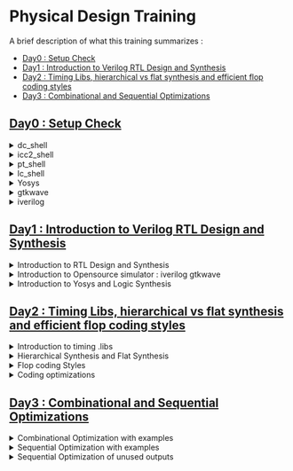 # Physical Design Training

A brief description of what this training summarizes : 

- [Day0 : Setup Check](https://www.github.com/Usha-Mounika/Samsung_PD#Day0)
- [Day1 : Introduction to Verilog RTL Design and Synthesis](https://www.github.com/Usha-Mounika/Samsung_PD#Day1)
- [Day2 : Timing Libs, hierarchical vs flat synthesis and efficient flop coding styles](https://www.github.com/Usha-Mounika/Samsung_PD#Day2)
-  [Day3 : Combinational and Sequential Optimizations](https://www.github.com/Usha-Mounika/Samsung_PD#Day3)

## [Day0 : Setup Check](https://www.github.com/Usha-Mounika/Samsung_PD#Day0)

<details>
<summary>dc_shell</summary>
<br>	 
  The dc_shell was setup.

![dc_shell](https://github.com/Usha-Mounika/Samsung_PD/assets/142480150/5846b160-d888-454e-a1b0-d492b2137f36)

- The Design compiler is an EDA tool in the field of Digital IC design. 
- It plays a crucial role in translating high-level hardware descriptive languages into optimized gate-level representation.
- Design Compiler employs sophisticated algorithms to reduce power consumption, enhance circuit speed, and minimize chip area utilization.
- This tool is essential for optimizing the design's power, performance, and area (PPA) metrics.
</details>

<details>
<summary>icc2_shell</summary>
<br>
  The icc2_shell was setup.
 
 ![icc2_shell](https://github.com/Usha-Mounika/Samsung_PD/assets/142480150/83cf9480-5e09-4635-80eb-ec4656bbc3f9)


- ICC2 (Integrated Circuit Compiler 2) Shell is a command-line interface that provides a powerful environment for managing various stages of the chip design process.
-  This command-line interface enables automation of complex design flows, making it easier to handle intricate VLSI projects.
-  Its features encompass logic synthesis, placement, routing, and clock tree synthesis, all orchestrated for optimal power, performance, and area (PPA) trade-offs. 
</details>
<details >
<summary>pt_shell</summary>
<br>
  The pt_shell was setup.

 ![pt_shell](https://github.com/Usha-Mounika/Samsung_PD/assets/142480150/c3d81adc-1013-4c30-9ac6-e6acf001c965)

- **PrimeTime** analyzes the timing behavior of a digital circuit by considering signal propagation delays, clock cycles, and other factors. It helps identify critical paths and timing violations.
-  It can estimate power consumption based on the circuit's activity and help designers optimize power usage.
-  It also provides signal integrity analysis, variability analysis, clock tree synthesis and design optimization.
</details>
<details>
<summary>lc_shell</summary>
<br>
  The lc_shell was setup.
 
![lc_shell](https://github.com/Usha-Mounika/Samsung_PD/assets/142480150/4b61b75b-95a2-4f85-b1ff-4d8593bdc86d)

- **Library Compiler** refers to a tool that generates optimized cell libraries for use in digital integrated circuit designs.
-  These libraries contain pre-characterized cells (logic gates, flip-flops, etc.) that have been characterized for various operating conditions, such as process corners and temperature ranges.
-  It is used for ndm generation from cell libraries and technology files.
</details>
 <details>
<summary>Yosys</summary>
<br>
The yosys was setup.
  
<img width="568" alt="yosys" src="https://github.com/Usha-Mounika/Samsung_PD/assets/142480150/52c877f5-dda8-4fad-84ad-8697c30ddb68">
</details>
 <details>
<summary>gtkwave</summary>
<br>
The gtkwave was setup.
   <img width="764" alt="gtkwave" src="https://github.com/Usha-Mounika/Samsung_PD/assets/142480150/b53bb7d7-d3fe-4259-918e-6d348abef910">
</details>
  <details>
<summary>iverilog</summary>
<br>
The iverilog was setup.
<img width="666" alt="iverilog" src="https://github.com/Usha-Mounika/Samsung_PD/assets/142480150/e649c3c3-d141-48f9-83ee-03a9ad5a669d">
</details>

 ## [Day1 : Introduction to Verilog RTL Design and Synthesis](https://www.github.com/Usha-Mounika/Samsung_PD#Day1)
 
 <details>
<summary>Introduction to RTL Design and Synthesis</summary>
<br>
  
 - **RTL Design** : The RTL Design stands for **Register Transfer Language.**  It sits between the high-level system specification and the lower-level gate-level implementation. This is a design abstraction which models the flow of digital signals between hardware registers, and the logical operations performed on those signals.
  RTL is preferred because it is easy to understand and implement compared to structural and behavioral models.
 -  **HDL** : A hardware description language (HDL) enables a precise, formal description of an electronic circuit that allows for the automated analysis and simulation of an electronic circuit.
 - **Simulator** : Simulator is the tool used for checking adherence to the specification by simulating the design. **iverilog** is the tool used for RTL simulation. A simulator looks for change in the input signals and when no change in input, the output also doesn't change.
 - **Design** : Design is the actual verilog code or set of verilog codes which has the intended functionality to meet the required specifications. Design may have one or more primary inputs or primary outputs.
    - RTL design is the behavioral representation of the required specification. The following code snippet is an example of Verilog HDL(RTL) code:

```verilog
  module sample_code (
   input clk,rst,
   output result,done);

always @ (posedge clk ,posedgr rst)
 if(rst)
 ---
 else
 ----
 endmodule
---------------
---------------
```
 - **TestBench** : TestBench is the setup to apply stimulus to the design to check its functionality. TestBench doesn't have a primary input or primary output.

![testbench](https://github.com/Usha-Mounika/Samsung_PD/assets/142480150/7748b0a1-356e-4c61-9a20-6ecc8fc37989)

- **Logic Synthesis** : The Logic Synthesis involves following steps
  - Syntax Analysis: Takes input of HDL files and checks for syntax errors.The syntax analyzer breaks the code into tokens, then builds a parse tree, which is a graphical representation of the syntactic structure of the HDL file.
  - Library Definition: Provides and allocates standard cells and IP libraries.
  -  Elaboration and Binding: Translates RTL into the Boolean structure. Binds all cells and makes libraries available.
  - Constraint Definition: For building a customized and specific chip, we need to define constraints according to which the chip will function. For example, clock frequency, power efficiency, etc.
  - Pre-mapping Optimization: It performs mapping to generic cells in the library.
  - Technology Mapping: Performs mapping of the generic libraries to technology libraries.
  - Post-mapping Optimization: Changes gate designs to meet constraints.
  - Report and export: Give out the end results with reports on timings and export.
   
- **Synthesizer** : Synthesizer is the tool used for converting RTL to Netlist. Yosys is the tool used for synthesis and iverilog is the tool used to verify the synthesis. The RTL design is converted into gates and the connections are made between gates and netlist is given as an output file.


![Screenshot 2023-08-20 092650](https://github.com/Usha-Mounika/Samsung_PD/assets/142480150/99486688-b0bd-4313-9489-b6a2df52844e)


- Netlist :  It is the representation of design in the form of Standard libs in the .lib. The set of inputs or outputs remain same between RTL design and Synthesized Netlist.

</details>
 <details>
<summary>Introduction to Opensource simulator : iverilog gtkwave </summary>
<br>
  
- **iverilog** : iverilog is a compiler that translates Verilog source code into executable programs for simulation, or other netlist formats for further processing.
- **gtkwave** : GTKWave is an analysis tool used to perform debugging on Verilog or VHDL simulation models. It relies on a post-mortem approach through the use of
dumpfiles.

![iverilog simulation](https://github.com/Usha-Mounika/Samsung_PD/assets/142480150/e1cff27a-9006-4f26-ab04-9729c58bfcad)


**Lab examples using iverilog and gtkwave**

![Lab1](https://github.com/Usha-Mounika/Samsung_PD/assets/142480150/2b68d5f3-44c4-4fe3-8e9b-eb5e8b83bc24)

The following image shows the a good D-latch operation with gtkwave
![Blank 2 Grids Collage (1)](https://github.com/Usha-Mounika/Samsung_PD/assets/142480150/d2827e98-29c8-4a06-b291-47b8615cb700)
The following is the verilog code for good latch:
```verilog
module good_latch (input clk , input reset , input d , output reg q);
always @ (clk,reset,d)
begin
	if(reset)
		q <= 1'b0;
	else if(clk)
		q <= d;
end
```
The following is the test bench code for good latch:
```verilog
`timescale 1ns / 1ps
module tb_good_latch;
	// Inputs
	reg clk, reset, d;
	// Outputs
	wire q;

        // Instantiate the Unit Under Test (UUT)
	good_latch uut (
		.clk(clk),
		.reset(reset),
		.d(d),
		.q(q)
	);

	initial begin
	$dumpfile("tb_good_latch.vcd");
	$dumpvars(0,tb_good_latch);
	// Initialize Inputs
	clk = 0;
	reset = 1;
	d = 0;
	#300 $finish;
	end

always #20 clk = ~clk;
always #23 d = ~d;
always	#15 reset=0;
```

</details>
 <details>
<summary> Introduction to Yosys and Logic Synthesis </summary>
<br>
  
 - **Yosys** : Yosys is a framework for Verilog RTL synthesis. It currently hasextensive Verilog-2005 support and provides a basic set of synthesis
algorithms for various application domains.
 - **Sky130PDK** : The SKY130 is a mature 180nm-130nm hybrid technology originally developed internally by Cypress Semiconductor before being spun out into SkyWater Technology and made accessible to general industry.
![yosys](https://github.com/Usha-Mounika/Samsung_PD/assets/142480150/c82f157a-23b7-46f8-896d-9738096d55c7)

  - .**lib** is the collection of logic modules that includes basic gates such as AND, OR etc.. and different flavors of same gate such as slow, medium, fast.
 ### Need for different flavors in design:
 The logic path consists of 3 stages: the launch flip-flop, the combinational delay, capture flip-flop.The combinational delay in a logic path decides the maximum speed of operation in a logic circuit. The **CLKtoQ period of  FFA**, **combinational delay** **setup time of FFB** are the factors to be considered for faster operation of a logic design. So the minimum clock period should be greater than this sum to ensure glitch free operation of design. This minimum period contributes to the higher speed and thus resulting in higher performance of the design.

 - **Setup time** determines the minimum amount of time the data input to a flip-flop must be stable before the clock edge arrives. 
 - **Hold time** refers to the minimum amount of time the data input to a flip-flop must be stable after the clock edge arrives.
 - ![hold eq](https://github.com/Usha-Mounika/Samsung_PD/assets/142480150/c1daa786-52eb-4180-8403-0314b3a713ca)
![ffpath](https://github.com/Usha-Mounika/Samsung_PD/assets/142480150/c01d6e7d-6a41-463b-8dc6-165cc2051dc4)

 - We need faster cells to meet setup requirement and slower cells to meet hold requirement.
 - The load in a digital design is **Capacitance**.  The cell delay is less when the capacitor charges or discharges faster. So it needs wider transistors that are capable of sourcing more current.
```celldelay
Wider Transistors => Less delay => More area and Power
Narrower Transistors => More delay => Less are and Power
```
  - The tradeoff of speed comes with area and power.
- **Selection of cells**: The use of faster cells consumes more area and power and causes hold violations. The use of slower cells makes the circuit sluggish and may not meet the performance. So, The synthesizer needs to be guided to select the flavor using **constraints**.
- This is a snippet example of how synthesis is being done from Behavioral code to gate level design.
![synthesis](https://github.com/Usha-Mounika/Samsung_PD/assets/142480150/23da17a0-4bc5-474b-a1a2-ed3ca0cd5091)


 
 ### Lab using Yosys
 The following images show the synthesis of a 2x1 multiplexer from verilog code to its gate level netlist. 
 ![first](https://github.com/Usha-Mounika/Samsung_PD/assets/142480150/17e30794-3b9c-4471-bc8c-aa2abaf70309)
![n-1](https://github.com/Usha-Mounika/Samsung_PD/assets/142480150/1863611f-76e7-45e8-aac5-b8a1d22fe965)
![last](https://github.com/Usha-Mounika/Samsung_PD/assets/142480150/faa7c01b-34ee-4b64-9c5b-80d6c5534a81)
This following snippet shows the steps to generate RTL to netlist using Yosys tool.
```yosys
$ yosys
yosys> read_liberty -lib ../lib/sky130_fd_sc_hd__tt_025C_1v80.lib 
yosys> read_verilog good_mux.v 
yosys> synth -top good_mux 
yosys> abc -liberty ../lib/sky130_fd_sc_hd__tt_025C_1v80.lib
yosys> show

yosys> write_verilog good_mux_netlist.v 
yosys> !gvim good_mux_netlist.v 

yosys> write_verilog -noattr good_mux_netlist.v
yosys> !gvim good_mux_netlist.v 

```
The following snap is the behavioral design in the code
![good_mux logic](https://github.com/Usha-Mounika/Samsung_PD/assets/142480150/9aa1e911-7623-4b2b-9dc5-47d00f85de78)
The following code snippet is the generated netlist without switch (on left) and with switch (right image).
![Blank 2 Grids Collage (2)](https://github.com/Usha-Mounika/Samsung_PD/assets/142480150/9ed09f75-fd13-4bbe-998e-b50b5feede37)

</details>

## [Day2 : Timing Libs, hierarchical vs flat synthesis and efficient flop coding styles](https://www.github.com/Usha-Mounika/Samsung_PD#Day2)
 <details>
<summary>Introduction to timing .libs</summary>
<br>
	 
The Library includes the various parameters to be defined for a design such as units of voltage, resistance, capacitance and type of technology used, delay model used, input transition etc... 

![pvt ss](https://github.com/Usha-Mounika/Samsung_PD/assets/142480150/c2a92802-ed80-4573-a126-ded39bf7bee1)

The library name (as follows) explains about **PVT conditions** of a .lib file.The following library is a 130 nm technology with tt (process), 1.8V (voltage), 25c (temperature).
- The **process variation** defines the change in parameters due to fabrication. In other words, two wafers made at same instant with same material may have different specifications. The process can be **slow(ss), typical(tt), fast(ff)**.
	 
- The **voltage variation** and **temperature variation** effect the operation of circuit in the design.
![PVT cond](https://github.com/Usha-Mounika/Samsung_PD/assets/142480150/b5055b4f-dc7e-4482-840d-199287b2a70e)

The cell information in a library gives about the leakage power for different combinations (for example, for 2 input gate the power information of all 4 combinations are given) of inputs, area, power port information and various information associated with each pin.
 - The following comparison shows that the same **AND gate** has three diferent flavors.
  - The wider transistor (and2_4) has less delay and consumes more area and power.
  - The moderate wide transistor (and2_2) has moderate delay and consumes moderate power and moderate area.
  - The narrower transistor (and2_0) has more delay and consumes less area and power.
In the following 2-input AND gate, you can also see the 4. combinations of inputs as in the truth table and the power associated with those inputs.
![comparison](https://github.com/Usha-Mounika/Samsung_PD/assets/142480150/90583d7a-8474-43bf-90c1-ae69a4d250c5)

</details>
 <details>
<summary>Hierarchical Synthesis and Flat Synthesis</summary>
<br>

Let us consider a module having two submodules as following code and schematic for understanding hierarchical synthesis and flat synthesis.
```verilog
module sub_module2 (input a, input b, output y);
	assign y = a | b;
endmodule

module sub_module1 (input a, input b, output y);
	assign y = a&b;
endmodule


module multiple_modules (input a, input b, input c , output y);
	wire net1;
	sub_module1 u1(.a(a),.b(b),.y(net1));  //net1 = a&b
	sub_module2 u2(.a(net1),.b(c),.y(y));  //y = net1|c ,ie y = a&b + c;
endmodule
```

![Schematic](https://github.com/Usha-Mounika/Samsung_PD/assets/142480150/a08c9ee6-8c23-435b-896d-092bc9b3f25f)

Now inorder to synthesize a netlist from RTL code, we follow these steps using yosys:

 **Step-1**: Load the yosys tool by giving yosys command
```bash
$yosys
```
**Step-2**: Inorder to run yosys, we need two inputs verilog file and .lib file. So, These inputs were given using read_verilog and read_liberty thus successfully finishing frontend
```bash
yosys> read_liberty -lib ../lib/sky130_fd_sc_hd__tt_025C_1v80.lib
yosys> read_verilog multiple_modules.v
```
**Step-3**: Inorder to synthesize the netlist, we use **synth -top** command to synthesize the toplevel module. This gives the count of no. of bits, wires, inputs,cells etc...
```bash
yosys> synth -top multiple_modules
yosys> abc -liberty ../lib/sky130_fd_sc_hd__tt_025C_1v80.lib
```
![cell design](https://github.com/Usha-Mounika/Samsung_PD/assets/142480150/6cd3bd1b-b089-4205-b776-2decaf2ee594)

Here, the **show** command must specify the name, as there are multiple modules. The **multiple_modules** here specify the top_level.
In this output, there are two sub_modules specified as blackbox without any idea of the logic in it. The circuit gives information only about inputs and outputs.
The final schematic of the multiple_module is as:
![out1](https://github.com/Usha-Mounika/Samsung_PD/assets/142480150/1d01c03e-354b-405e-9992-710195736d34)

Step-4:Finally, by using the write_verilog command it converts the behavioral code into the gate-level netlist as following:
```bash
yosys> write_verilog -noattr multiple_modules_hier.v
yosys> !gvim multiple_modules_hier.v
```
So, The hierarchical Synthesized netlist is as follows:
```verilog
module multiple_modules(a, b, c, y);
  input a;
  input b;
  input c;
  wire net1;
  output y;
  sub_module1 u1 (
    .a(a),
    .b(b),
    .y(net1)
  );
  sub_module2 u2 (
    .a(net1),
    .b(c),
    .y(y)
  );
endmodule

module sub_module1(a, b, y);
  wire _0_;
  wire _1_;
  wire _2_;
  input a;
  input b;
  output y;
  sky130_fd_sc_hd__and2_0 _3_ (
    .A(_1_),
    .B(_0_),
    .X(_2_)
  );
  assign _1_ = b;
  assign _0_ = a;
  assign y = _2_;
endmodule

module sub_module2(a, b, y);
  wire _0_;
  wire _1_;
  wire _2_;
  input a;
  input b;
  output y;
  sky130_fd_sc_hd__or2_0 _3_ (
    .A(_1_),
    .B(_0_),
    .X(_2_)
  );
  assign _1_ = b;
  assign _0_ = a;
  assign y = _2_;
endmodule
```
The flattened nelist is the netlist where the hierarchies (or submodules) are replaced by the actual gates logic present in those sub modules. Inorder to generate the flattened netlist the first 3 steps were same. In the step-4,
```bash
yosys> flatten
yosys> write_verilog -noattr multiple_modules_flat.v
```
The output of the flattened synthesis is:
```verilog
module multiple_modules(a, b, c, y);
  wire _0_;
  wire _1_;
  wire _2_;
  wire _3_;
  wire _4_;
  wire _5_;
  input a;
  input b;
  input c;
  wire net1;
  wire \u1.a ;
  wire \u1.b ;
  wire \u1.y ;
  wire \u2.a ;
  wire \u2.b ;
  wire \u2.y ;
  output y;
  sky130_fd_sc_hd__and2_0 _6_ (
    .A(_1_),
    .B(_0_),
    .X(_2_)
  );
  sky130_fd_sc_hd__or2_0 _7_ (
    .A(_4_),
    .B(_3_),
    .X(_5_)
  );
  assign _4_ = \u2.b ;
  assign _3_ = \u2.a ;
  assign \u2.y  = _5_;
  assign \u2.a  = net1;
  assign \u2.b  = c;
  assign y = \u2.y ;
  assign _1_ = \u1.b ;
  assign _0_ = \u1.a ;
  assign \u1.y  = _2_;
  assign \u1.a  = a;
  assign \u1.b  = b;
  assign net1 = \u1.y ;
endmodule
```
In this figure, there are no hierarchies such as u1, u2 and we have the gate logic present in it such as AND, OR.
![flatshow](https://github.com/Usha-Mounika/Samsung_PD/assets/142480150/fa852f0d-91f5-4991-bcfc-a81fe5fbd647)


Inorder to generate a submodule only, we give the sub-module name(sub_module1) with **synth -top** command
The following image shows the synthesized circuit of **sub_module1**. The submodules can be generated 
- whenever there are multiple instances of same module in the design
- To stitch various modules when there are massive designs 
![mod](https://github.com/Usha-Mounika/Samsung_PD/assets/142480150/540f7b2f-7ce0-4a0a-a195-3464987eecf9)

</details>
<details>
<summary>Flop coding Styles</summary>
<br>	
	
#### Why flops?
In a combinational logic design, the change in input is seen at the output after the propagation delay. During the propagation of data, if there are more cells of different delays, this might cause a glitch in the output. If this combinational logic has more cells, this would cause an unstable output.In order to avoid these glitches, the flops are used between the combinational design.

The flip-flop is a single bit storage device used between the combinational circuit to avoid glitches in the output.When a flop is used, the output of the previous stage is stored until there is a posedge or negedge triggered at the clock so the combinational circuit avoids glitches at the output as each stage is sort of shielded from input to output by the clock.

The signals such as set or reset are used to initialise the flops otherwise any (previous value) garbage value could be propagated to next stage. These signals can be asynchronous or synchronous.

### Lab on flop synthesis:
Inorder to generate the gtkwave using iverilog, the following sequence of steps are followed:
```bash
$iverilog dff_asyncres.v tb_asyncres.v
$./a.out
$gtkwave tb_dff_asyncres.vcd
```
The **./a.out** generates a vcd output file that can be viewed with gtkwave
Inorder to generate the synthesized circuit, the following sequence of steps are followed:
```bash
$yosys
yosys> read_liberty -lib ../lib/sky130_fd_sc_hd__tt_025C_1v80.lib
yosys> read_verilog dff_asyncres.v
yosys> synth -top dff_asyncres
yosys> dfflibmap -liberty ../lib/sky130_fd_sc_hd__tt_025C_1v80.lib
yosys> abc -liberty ../lib/sky130_fd_sc_hd__tt_025C_1v80.lib
yosys> show
```
**Asynchronous reset**: The asynchronous reset is the input of the flop, which shifts the output to 0 irrespective of the clock or the input signal D on the flop. 
The Behavioral code of asynchronous reset is as follows:
```verilog
module dff_asyncres ( input clk ,  input async_reset , input d , output reg q );
always @ (posedge clk , posedge async_reset)
begin
	if(async_reset)
		q <= 1'b0;
	else	
		q <= d;
end
endmodule
```
This can be visualised as on gtkwave as follows:
![dff_asyncres gtk](https://github.com/Usha-Mounika/Samsung_PD/assets/142480150/cabb77e7-d1b5-4bb0-bf5e-799489f1063d)

The synthesized circuit for asynchronous reset is:
![dff_asyncres show](https://github.com/Usha-Mounika/Samsung_PD/assets/142480150/d5a6ee70-2b29-4fe3-8a46-5b31c39fa8b5)
***Asynchronous set**: The output of the flop changes to 1 irrespective of the clock edge or the input signal of D on the flop. 
The Behavioral code of asynchronous set is:
```verilog
module dff_async_set ( input clk ,  input async_set , input d , output reg q );
always @ (posedge clk , posedge async_set)
begin
	if(async_set)
		q <= 1'b1;
	else	
		q <= d;
end
endmodule
```
The gtkwave output is as follows:
![dff_asyncset gtk](https://github.com/Usha-Mounika/Samsung_PD/assets/142480150/edac6109-0013-415c-afab-13aac0f146fd)

The synthesized circuit is as follows:
![dff_ayncset show](https://github.com/Usha-Mounika/Samsung_PD/assets/142480150/f3ef913e-eac7-4bb5-87f6-9f7fee21eeb3)

**Synchronous reset**: The Behavioral code of synchronous reset is as follows:
```verilog
module dff_syncres ( input clk , input async_reset , input sync_reset , input d , output reg q );
always @ (posedge clk )
begin
	if (sync_reset)
		q <= 1'b0;
	else	
		q <= d;
end
endmodule
```
The synthesized circuit is as follows:
![dff_syncres show](https://github.com/Usha-Mounika/Samsung_PD/assets/142480150/f475f1b5-2d30-4f13-98b3-b1a1c662d7c8)

The simulated wave is as follows:
![dff_syncres gtkwave](https://github.com/Usha-Mounika/Samsung_PD/assets/142480150/36a5b560-4d83-4c30-a400-b4121ef23aef)
</details>
<details>
<summary>Coding optimizations</summary>
<br>	
	
Some circuits may not need any standard cells like multiplication by 2. These circuits doesn't need **'abc -liberty'** command. 
Let us consider multiplication by 2 and multiplication by 9. In binary number system, when a number is multiplied by 2, the number can be appended by 0 at the end. In other words, When a number multiplied by 2^n, the number shifts n digits to left. 
For example, Let us consider the truth table of 2:

![image](https://github.com/Usha-Mounika/Samsung_PD/assets/142480150/dbb265c6-cce2-4f80-9cbf-1db1bc1491da)

The behavioral code is as follows:

```verilog
module mul2 (input [2:0] a, output [3:0] y);
	assign y = a * 2;
endmodule
```
The simulated circuit and the synthesized netlist are as follows:
![mul2](https://github.com/Usha-Mounika/Samsung_PD/assets/142480150/0d59f15c-afbd-49b5-a18a-0d20a8bf1ac5)
**Multiplication by 9**: When a number is multiplied by 9, the number gets repeated itself. This can be as illustrated:
![mul9](https://github.com/Usha-Mounika/Samsung_PD/assets/142480150/c895c83a-e8f3-4037-b4f6-a26f78244692)

The behavioral code is
```verilog
module mult8 (input [2:0] a , output [5:0] y);
	assign y = a * 9;logic to m
endmodule
```

The synthesized circuit and netlist are:
![mult8](https://github.com/Usha-Mounika/Samsung_PD/assets/142480150/7d5c17b6-ade6-45c6-a4ce-69276fa44568)

</details>

## [Day3 : Combinational and Sequential Optimizations](https://www.github.com/Usha-Mounika/Samsung_PD#Day3)

<details>
<summary> Combinational Optimization with examples </summary>
<br>
The Combinational Logic Optimization is nothing but squeezing the logic to get the most optimized design thus reducing area and power.  The techniques used for Combinational Optimization are:
	
  ### Constant propagation, which is a direct optimization technique 
  The following image is an example of constant propagation. When A is tied down to ground (logic 0), the output will be the inversion of C input. In the MOS Transistor implementation, the combinational logic would occupy 2 gates with 3 inputs. As the input A is constant, it can be reduced to 2 transistor logic (inverter) with single input, which occupies less space and reduces power consumption.
  ![comb opt](https://github.com/Usha-Mounika/Samsung_PD/assets/142480150/2db5e402-17b0-4e0f-b678-98dbba29d69d)
 ### Boolean Logic Optimization, can be done by using K-Map or Quine McKluskey Method
 Let us consider an example statement **assign y=a?(b?c:(c?a:0)):(!c)**. The following expression is using ternary operation, that can be realised by using multiplexers as shown. The logic can be reduced as following by using laws of boolean algebra such that a series of multiplexers got reduced to an xnor gate.
 ![bool opt](https://github.com/Usha-Mounika/Samsung_PD/assets/142480150/5a31fb1e-e10b-4b94-bee1-8ab0ea16ce80)

 ### Lab examples on combinational Optimization
 The command to do optimizations is **opt_clean -purge**,  which is executed after *synth -top* command.
 #### Example-1:
 The behavioral code is:
 ```verilog
module opt_check (input a , input b , output y);
	assign y = a?b:0;
endmodule
```
![opt1](https://github.com/Usha-Mounika/Samsung_PD/assets/142480150/8a0a38b1-3edc-497c-9091-2cdbf15bc05f)

The synthesized circuit is:
![optcheck](https://github.com/Usha-Mounika/Samsung_PD/assets/142480150/bcafa937-84d2-4444-95be-bcad2b0989a3)
 #### Example-2:
  The behavioral code is:
 ```verilog
module opt_check2 (input a , input b , output y);
	assign y = a?1:b;
endmodule
```
![opt2](https://github.com/Usha-Mounika/Samsung_PD/assets/142480150/fd0d7987-44df-4b30-86f4-e224b10e5ee8)

The synthesized circuit is:
![optcheck2](https://github.com/Usha-Mounika/Samsung_PD/assets/142480150/fab49fd2-c826-43fa-807f-f33984095616)

#### Example-3:
  The behavioral code is:
```verilog
module opt_check3 (input a , input b, input c , output y);
	assign y = a?(c?b:0):0;
endmodule
```
![optcheck3](https://github.com/Usha-Mounika/Samsung_PD/assets/142480150/efae5e77-ba90-44e3-aef1-d7a298710589)

The synthesized circuit is:
![opt3](https://github.com/Usha-Mounika/Samsung_PD/assets/142480150/a1f65ca2-e5ab-41c4-b72c-e2fd884e3f3d)

#### Example-4:
  The behavioral code is:
```verilog
module opt_check4 (input a , input b , input c , output y);
 assign y = a?(b?(a & c ):c):(!c);
 endmodule
```
The synthesized circuit is:
![optcheck4](https://github.com/Usha-Mounika/Samsung_PD/assets/142480150/eaf3960a-2a41-43a0-9104-114186a0379b)


#### Example-5:
The multiple modules are being synthesized from RTL code to netlist. So, The following sequence of steps are followed:
```bash
yosys> read_liberty -lib ../lib/sky130_fd_sc_hd__tt_025C_1v80.lib 
yosys> read_verilog multiple_module_opt.v
yosys> synth -top multiple_module_opt2
yosys> opt_clean -purge
yosys> abc -liberty ../lib/sky130_fd_sc_hd__tt_025C_1v80.lib 
yosys> flatten
yosys> show
yosys> write_verilog -noattr multiple_module_opt_net.v
```
 The behavioral code is:
```verilog
module sub_module1(input a , input b , output y);
 assign y = a & b;
endmodule


module sub_module2(input a , input b , output y);
 assign y = a^b;
endmodule

module multiple_module_opt(input a , input b , input c , input d , output y);
wire n1,n2,n3;

sub_module1 U1 (.a(a) , .b(1'b1) , .y(n1));
sub_module2 U2 (.a(n1), .b(1'b0) , .y(n2));
sub_module2 U3 (.a(b), .b(d) , .y(n3));

assign y = c | (b & n1); 


endmodule
```
The synthesized circuit is:

**Before flatten**:
![multimod1](https://github.com/Usha-Mounika/Samsung_PD/assets/142480150/b38aadf5-d636-401b-a9e4-e486fa8a271b)
**After flatten**:
![multimod1after](https://github.com/Usha-Mounika/Samsung_PD/assets/142480150/36200cdd-09b4-4c27-87f0-8da253653e0b)
#### Example-6: 
The behavioral code is:
```verilog
module sub_module(input a , input b , output y);
 assign y = a & b;
endmodule



module multiple_module_opt2(input a , input b , input c , input d , output y);
wire n1,n2,n3;

sub_module U1 (.a(a) , .b(1'b0) , .y(n1));
sub_module U2 (.a(b), .b(c) , .y(n2));
sub_module U3 (.a(n2), .b(d) , .y(n3));
sub_module U4 (.a(n3), .b(n1) , .y(y));


endmodule
```
The synthesized circuit is :

**Before flatten**:

![opt2before](https://github.com/Usha-Mounika/Samsung_PD/assets/142480150/03222a2d-1bb6-4a6f-b6a5-63520af9a964)

**After flatten**:
![mod2after](https://github.com/Usha-Mounika/Samsung_PD/assets/142480150/145d3633-a910-4e3e-b5da-3d9919566a89)
</details>	
<details>
<summary>Sequential Optimization with examples</summary>
<br>
The various Sequential Optimisation techniques are:
	
- Sequential Constant Propagation
- State Optimization
- Retiming
- Sequential Logic Cloning
  ### Sequential Constant Propagation
  The sequential propagation occurs when there is no change in output irrespective of the inputs or clock being applied. For example, In the following circuit, the D is tied down to ground, the output is always 0 whatever may be the reset condition. But This will not continue to next sequential stages. The output of next sequential stage may or may not vary. The output of this NAND gate will be 1 as Q is always 0.
  
![seqconstpropaga](https://github.com/Usha-Mounika/Samsung_PD/assets/142480150/ef9c7d52-fede-4ac8-b52d-721d8a88b7a0)

Let us consider the set with D flip-flop. In the following example, the output is high when set is applied and low when no set condition. But it cannot be interpreted as set inverted condition. Considering the set to be asynchronous (change in state before clock edge), but the output still does not change until the clock edge. So, This type of circuits cannot be optimized and they are retained in the design.

![set seq](https://github.com/Usha-Mounika/Samsung_PD/assets/142480150/3b68c3c6-edcb-44d3-9805-ca320bc1abda)

**State Optimization**

The state optimization is the optimization of unused states. Depending upon states, we can get the most optimized finite machine.

**Cloning**

  Cloning is done with *Physical aware synthesis*. This can be explained through an example. Let us consider 3 flipflops A,B,C, which are far from each other with more routing length. Let A be the launching flop of both B and C capture flops. Assuming that the positive slack is high, The A flop is cloned to two different points on the net length such that the distance between launch and capture is reduced, thus reducing the delay of the circuit. The cloning implies that the flop is copied to two distinct points where it is not present. This is an advanced optimization technique.
  
  **Retiming**
  
  Retiming is done to improve the performance of a circuit. When two consecutive combinational stages operate at different frequencies(that is have different combinational delay), some of the logic is moved to the next flop, thus reducing the delay at each stage and improving the frequency of operation without any change in the logic of the design.  This involves scrutinizing the existing schedule, pinpointing bottlenecks, reordering for better efficiency, integrating alterations, and validating the resultant performance enhancements.
 ### Lab examples on Sequential Optimization
 #### Example-1
 
 The behavioral code is:
 ```verilog
module dff_const1(input clk, input reset, output reg q);
always @(posedge clk, posedge reset)
begin
	if(reset)
		q <= 1'b0;
	else
		q <= 1'b1;
end

endmodule
```
The following code shows the synchronous reset condition. The D input is always connected to 1. So, when reset is high, output is 0. when reset is low, output is high after the arrival of next clock edge.

The Synthesized circuit is:
![dfffcionst1ckt](https://github.com/Usha-Mounika/Samsung_PD/assets/142480150/9d03e2b2-4a00-4d18-8615-38c344a26922)

The simulated output is:
![dffconst1gtkwave](https://github.com/Usha-Mounika/Samsung_PD/assets/142480150/145f35d2-2b2f-4259-91f9-da202042deaa)

#### Example-2
 The behavioral code is:
 ```verilog
module dff_const2(input clk, input reset, output reg q);
always @(posedge clk, posedge reset)
begin
	if(reset)
		q <= 1'b1;
	else
		q <= 1'b1;
end

endmodule
```
The following code shows constant propagation of logic 1. Here, the reset input is considered to be set condition. WHen reset is high, output is high. When reset is low, output is high till next clock edge. After next clock edge, the output is high as D input is connected to logic 1. So, no flipflop is required after optimization.

The Synthesized circuit is:

![dffconst2ckt](https://github.com/Usha-Mounika/Samsung_PD/assets/142480150/66ef2acd-de11-4ed5-b63c-883a1401265a)

The simulated output is:

![dffconst2gtk](https://github.com/Usha-Mounika/Samsung_PD/assets/142480150/bdb3ef18-e296-4dc8-8b9e-de3bb8eeccda)

#### Example-3
 The behavioral code is:
 ```verilog
module dff_const3(input clk, input reset, output reg q);
reg q1;

always @(posedge clk, posedge reset)
begin
	if(reset)
	begin
		q <= 1'b1;
		q1 <= 1'b0;
	end
	else
	begin
		q1 <= 1'b1;
		q <= q1;
	end
end

endmodule
```
This is a 2 flipflop reset-set circuit. Here, The output of q1 is low when reset is high. The output of q1 is high after next clock edge when reset is low. The output of q is only low at the instant of change in reset condition, else it is always high. This happens due to the *clk-q delay* present in the q1 flipflop output. SO, the state goes low for this cycle, and retains to 1 from next clock edge.
The Synthesized circuit is:

![dffconst3ckt](https://github.com/Usha-Mounika/Samsung_PD/assets/142480150/4b85033a-7982-49bc-9318-f209481c42e1)

The simulated output is:

![dffconst3gtk](https://github.com/Usha-Mounika/Samsung_PD/assets/142480150/2fc92814-54ba-4742-ae52-53e60c5eedff)

#### Example-4
 The behavioral code is:
 ```verilog
module dff_const4(input clk, input reset, output reg q);
reg q1;

always @(posedge clk, posedge reset)
begin
	if(reset)
	begin
		q <= 1'b1;
		q1 <= 1'b1;
	end
	else
	begin
		q1 <= 1'b1;
		q <= q1;
	end
end

endmodule
```
In this circuit, there is no need of flipflops as the outputs q1 and q are high irrespective of clock edge or reset condition.

The Synthesized circuit is:

![dffconst4ckt](https://github.com/Usha-Mounika/Samsung_PD/assets/142480150/d9b32810-11a2-4f59-bf5a-a327f4f76731)

The simulated output is:

![dffconst4gtk](https://github.com/Usha-Mounika/Samsung_PD/assets/142480150/a0d5c25f-61d2-4765-a562-165850ecac7b)

#### Example-5
 The behavioral code is:
 ```verilog
module dff_const5(input clk, input reset, output reg q);
reg q1;

always @(posedge clk, posedge reset)
begin
	if(reset)
	begin
		q <= 1'b0;
		q1 <= 1'b0;
	end
	else
	begin
		q1 <= 1'b1;
		q <= q1;
	end
end

endmodule
```
Here, q is the primary output and q1 is the intermediate output. This is similar to synchronous reset condition. But the output changes after one more clock cycle as there are two flipflops.

The Synthesized circuit is:

![dffconst5ckt](https://github.com/Usha-Mounika/Samsung_PD/assets/142480150/94277438-1d08-4f43-a0f9-ecb8c061025b)

The simulated output is:

![dffconst5gtk](https://github.com/Usha-Mounika/Samsung_PD/assets/142480150/48730d06-a8a9-4f5d-a3f4-eb8e6baf4483)

</details>	
<details>
<summary>Sequential Optimization of unused outputs</summary>
<br>
The Sequential circuit having unused outputs( that is the outputs are not required) can be optimised.	

#### Example-1:	
Let us see an example of 3-bit counter. The Behavioral code is:
```verilog
module counter_opt (input clk , input reset , output q);
reg [2:0] count;
assign q = count[0];

always @(posedge clk ,posedge reset)
begin
	if(reset)
		count <= 3'b000;
	else
		count <= count + 1;
end

endmodule
```
In the following ocde, the q takes count[0] and count[1] and count[2] are unused. The counter resets to 0 if reset is high else it increments the value of counter. We know, the incrementing of counter of LSB  toggles output for each clock cycl, which is independent on other output states. So, this can be optimized by using a single toggle flipflop instead of 3 flipflops, that changes output for every clock cycle.

![tff](https://github.com/Usha-Mounika/Samsung_PD/assets/142480150/6484b782-9163-46bc-a3d5-b17d72b6fb45)

This can be viewd by synthesis. The reset is active low so an inverterr is connected as we defined reset active high. The ouput of flipflop is given to an inverter and back to D flipflop which gives the toggle flipflop output.

The synthesized circuit is:

![countckt](https://github.com/Usha-Mounika/Samsung_PD/assets/142480150/cb2998da-0aaf-4124-81a5-3452acdc0232)

#### Example-2: 
Now Let us see an example that uses the 3 flipflops. The Behavioral code is:

```verilog
module counter_opt (input clk , input reset , output q);
reg [2:0] count;
assign q = count[2:0] == 3'b100;

always @(posedge clk ,posedge reset)
begin
	if(reset)
		count <= 3'b000;
	else
		count <= count + 1;
end

endmodule
```

In this example, the q is assigned the 3 bit value 100, so this can be obtained using NOR gate as follows:

![count2 logic](https://github.com/Usha-Mounika/Samsung_PD/assets/142480150/1ce167d2-da5b-44cf-b470-ffed1c36f997)

Here, the 3 flipflops are required as output is a 3 bit data so all the flipflops are retained and the combinational logic specifies the adder logic, incrementing the counter upon each clock cycle. 

The synthesized circuit is:

![countopt2](https://github.com/Usha-Mounika/Samsung_PD/assets/142480150/dc92ffa7-18b5-46f2-8349-1511c70718d7)

</details>	
